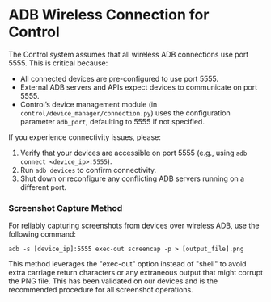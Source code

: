 # ADB Wireless Connection for Control

The Control system assumes that all wireless ADB connections use port 5555. This is critical because:
- All connected devices are pre-configured to use port 5555.
- External ADB servers and APIs expect devices to communicate on port 5555.
- Control’s device management module (in `control/device_manager/connection.py`) uses the configuration parameter `adb_port`, defaulting to 5555 if not specified.

If you experience connectivity issues, please:
1. Verify that your devices are accessible on port 5555 (e.g., using `adb connect <device_ip>:5555`).
2. Run `adb devices` to confirm connectivity.
3. Shut down or reconfigure any conflicting ADB servers running on a different port.

### Screenshot Capture Method

For reliably capturing screenshots from devices over wireless ADB, use the following command:

    adb -s [device_ip]:5555 exec-out screencap -p > [output_file].png

This method leverages the "exec-out" option instead of "shell" to avoid extra carriage return characters or any extraneous output that might corrupt the PNG file. This has been validated on our devices and is the recommended procedure for all screenshot operations.
